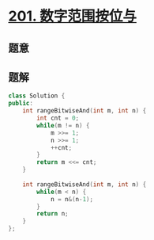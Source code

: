 #  [201. 数字范围按位与](https://leetcode-cn.com/problems/bitwise-and-of-numbers-range/)

## 题意



## 题解



```c++
class Solution {
public:
    int rangeBitwiseAnd(int m, int n) {
        int cnt = 0;
        while(m != n) {
            m >>= 1;
            n >>= 1;
            ++cnt;
        }
        return m <<= cnt; 
    }
    
    int rangeBitwiseAnd(int m, int n) {
        while(m < n) {
            n = n&(n-1);
        }
        return n;
    }
};
```



```python3

```

